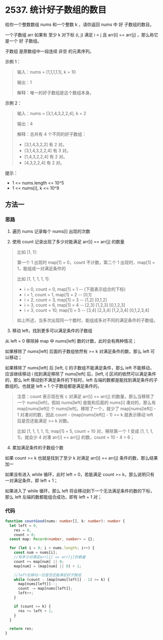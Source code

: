 # 2537. 统计好子数组的数目

给你一个整数数组 nums 和一个整数 k ，请你返回 nums 中 好 子数组的数目。

一个子数组 arr 如果有 至少 k 对下标 (i, j) 满足 i < j 且 arr[i] == arr[j] ，那么称它是一个 好 子数组。

子数组 是原数组中一段连续 非空 的元素序列。

示例 1：

> 输入：nums = [1,1,1,1,1], k = 10
>
> 输出：1
>
> 解释：唯一的好子数组是这个数组本身。

示例 2：

> 输入：nums = [3,1,4,3,2,2,4], k = 2
>
> 输出：4
>
> 解释：总共有 4 个不同的好子数组：
>
> - [3,1,4,3,2,2] 有 2 对。
> - [3,1,4,3,2,2,4] 有 3 对。
> - [1,4,3,2,2,4] 有 2 对。
> - [4,3,2,2,4] 有 2 对。

提示：

- 1 <= nums.length <= 10^5
- 1 <= nums[i], k <= 10^9

## 方法一

### 思路

1. 遍历 nums 记录每个 nums[i] 出现的次数

2. 使用 count 记录出现了多少对能满足 arr[i] == arr[j] 的数量

> 比如 [1, 1]:
>
> 第一个 1 出现时 map[1] = 0，count 不计数，第二个 1 出现时，map[1] = 1，能组成一对满足条件的
>
> 比如 [1, 1, 1, 1, 1]:
>
> - i = 0, count = 0, map[1] = 1 -- (下面表示组合的下标)
> - i = 1, count = 1, map[1] = 2 -- [0,1]
> - i = 2, count = 3, map[1] = 3 -- [1,2] [0,1,2]
> - i = 3, count = 6, map[1] = 4 -- [2,3] [1,2,3] [0,1,2,3]
> - i = 3, count = 10, map[1] = 5 -- [3,4] [2,3,4] [1,2,3,4] [0,1,2,3,4]
>
> 如上所述，当多次出现同一个数时，能组成多对不同的满足条件的子数组。

3. 移动 left，找到更多可以满足条件的子数组

从 left = 0 移除掉 map 中 nums[left] 数的计数，此时会有两种情况；

如果移除了 nums[left] 后面的子数组依然有 >= k 对满足条件的数，那么 left 可以移动；

如果移除了 nums[left] 后 [left, i] 的子数组不能满足条件，那么 left 不能移动，应该继续移动 i 找到满足移除了 nums[left] 后，[left, i] 区间的依然可以满足条件的，那么 left 移动到不满足条件的下标时，left 左端的数都是能找到满足条件的子数组的。也就是 left + 1 个子数组都是满足条件的。

> 注意：count 表示现在有 c 对满足 arr[i] == arr[j] 的数量，那么当移除了一个 nums[left]，假如 nums[left] 是能和后面的 nums[i] 凑对的，那么有 map[nums[left]] 个 nums[left]，移除了一个，就少了 map[nums[left]] - 1 对凑对的数，因此 count - (map[nums[left]] - 1) >= k 就表示移动 left 后是否还能满足 >= k 对数。
>
> 比如 [1, 1, 1, 1, 1], map[1] = 5, count = 10 对，移除第一个 1 变成 [1, 1, 1, 1]，就会少 4 对凑 arr[i] == arr[j] 的数，count = 10 - 4 = 6；

4. 累加满足条件的子数组个数

如果 count >= k 也就是找到了至少 k 对满足 arr[i] == arr[j] 条件的数，那么结果加一

如果没有进入 while 循环，此时 left = 0，若能满足 count >= k，那么说明只有一对满足条件，即 left + 1；

如果进入了 while 循环，那么 left 将会移动到下一个无法满足条件的数的下标，那么 left 左端的数都能组合成功，即有 left + 1 对；

### 代码

```ts
function countGood(nums: number[], k: number): number {
  let left = 0,
    res = 0,
    count = 0;
  const map: Record<number, number> = {};

  for (let i = 0; i < nums.length; i++) {
    const num = nums[i];
    //有多少对满足arr[i] == arr[j]的数量
    count += map[num] || 0;
    map[num] = (map[num] || 0) + 1;

    //left右移动一位是否还能满足好子数组
    while (count - (map[nums[left]] - 1) >= k) {
      map[nums[left]]--;
      count -= map[nums[left]];
      left++;
    }

    if (count >= k) {
      res += left + 1;
    }
  }

  return res;
}
```
